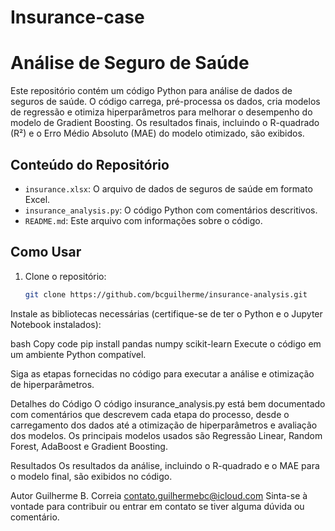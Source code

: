 # Insurance-case

# Análise de Seguro de Saúde

Este repositório contém um código Python para análise de dados de seguros de saúde. O código carrega, pré-processa os dados, cria modelos de regressão e otimiza hiperparâmetros para melhorar o desempenho do modelo de Gradient Boosting. Os resultados finais, incluindo o R-quadrado (R²) e o Erro Médio Absoluto (MAE) do modelo otimizado, são exibidos.

## Conteúdo do Repositório

- `insurance.xlsx`: O arquivo de dados de seguros de saúde em formato Excel.
- `insurance_analysis.py`: O código Python com comentários descritivos.
- `README.md`: Este arquivo com informações sobre o código.

## Como Usar

1. Clone o repositório:

   ```bash
   git clone https://github.com/bcguilherme/insurance-analysis.git
Instale as bibliotecas necessárias (certifique-se de ter o Python e o Jupyter Notebook instalados):

bash
Copy code
pip install pandas numpy scikit-learn
Execute o código em um ambiente Python compatível.

Siga as etapas fornecidas no código para executar a análise e otimização de hiperparâmetros.

Detalhes do Código
O código insurance_analysis.py está bem documentado com comentários que descrevem cada etapa do processo, desde o carregamento dos dados até a otimização de hiperparâmetros e avaliação dos modelos. Os principais modelos usados são Regressão Linear, Random Forest, AdaBoost e Gradient Boosting.

Resultados
Os resultados da análise, incluindo o R-quadrado e o MAE para o modelo final, são exibidos no código.

Autor
Guilherme B. Correia
contato.guilhermebc@icloud.com
Sinta-se à vontade para contribuir ou entrar em contato se tiver alguma dúvida ou comentário.
